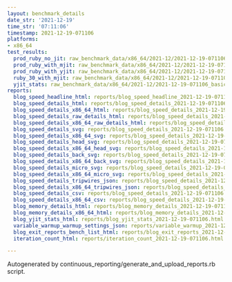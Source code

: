 ```yaml
---
layout: benchmark_details
date_str: '2021-12-19'
time_str: '07:11:06'
timestamp: 2021-12-19-071106
platforms:
- x86_64
test_results:
  prod_ruby_no_jit: raw_benchmark_data/x86_64/2021-12/2021-12-19-071106_basic_benchmark_prod_ruby_no_jit.json
  prod_ruby_with_mjit: raw_benchmark_data/x86_64/2021-12/2021-12-19-071106_basic_benchmark_prod_ruby_with_mjit.json
  prod_ruby_with_yjit: raw_benchmark_data/x86_64/2021-12/2021-12-19-071106_basic_benchmark_prod_ruby_with_yjit.json
  ruby_30_with_mjit: raw_benchmark_data/x86_64/2021-12/2021-12-19-071106_basic_benchmark_ruby_30_with_mjit.json
  yjit_stats: raw_benchmark_data/x86_64/2021-12/2021-12-19-071106_basic_benchmark_yjit_stats.json
reports:
  blog_speed_headline_html: reports/blog_speed_headline_2021-12-19-071106.html
  blog_speed_details_html: reports/blog_speed_details_2021-12-19-071106.html
  blog_speed_details_x86_64_html: reports/blog_speed_details_2021-12-19-071106.x86_64.html
  blog_speed_details_raw_details_html: reports/blog_speed_details_2021-12-19-071106.raw_details.html
  blog_speed_details_x86_64_raw_details_html: reports/blog_speed_details_2021-12-19-071106.x86_64.raw_details.html
  blog_speed_details_svg: reports/blog_speed_details_2021-12-19-071106.svg
  blog_speed_details_x86_64_svg: reports/blog_speed_details_2021-12-19-071106.x86_64.svg
  blog_speed_details_head_svg: reports/blog_speed_details_2021-12-19-071106.head.svg
  blog_speed_details_x86_64_head_svg: reports/blog_speed_details_2021-12-19-071106.x86_64.head.svg
  blog_speed_details_back_svg: reports/blog_speed_details_2021-12-19-071106.back.svg
  blog_speed_details_x86_64_back_svg: reports/blog_speed_details_2021-12-19-071106.x86_64.back.svg
  blog_speed_details_micro_svg: reports/blog_speed_details_2021-12-19-071106.micro.svg
  blog_speed_details_x86_64_micro_svg: reports/blog_speed_details_2021-12-19-071106.x86_64.micro.svg
  blog_speed_details_tripwires_json: reports/blog_speed_details_2021-12-19-071106.tripwires.json
  blog_speed_details_x86_64_tripwires_json: reports/blog_speed_details_2021-12-19-071106.x86_64.tripwires.json
  blog_speed_details_csv: reports/blog_speed_details_2021-12-19-071106.csv
  blog_speed_details_x86_64_csv: reports/blog_speed_details_2021-12-19-071106.x86_64.csv
  blog_memory_details_html: reports/blog_memory_details_2021-12-19-071106.html
  blog_memory_details_x86_64_html: reports/blog_memory_details_2021-12-19-071106.x86_64.html
  blog_yjit_stats_html: reports/blog_yjit_stats_2021-12-19-071106.html
  variable_warmup_warmup_settings_json: reports/variable_warmup_2021-12-19-071106.warmup_settings.json
  blog_exit_reports_bench_list_html: reports/blog_exit_reports_2021-12-19-071106.bench_list.html
  iteration_count_html: reports/iteration_count_2021-12-19-071106.html

---
```

Autogenerated by continuous_reporting/generate_and_upload_reports.rb script.
